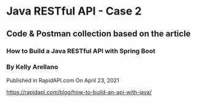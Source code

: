 # Java RESTful API - Case 2

## Code & Postman collection based on the article

### How to Build a Java RESTful API with Spring Boot

### By Kelly Arellano

Published in RapidAPI.com
On April 23, 2021

https://rapidapi.com/blog/how-to-build-an-api-with-java/
